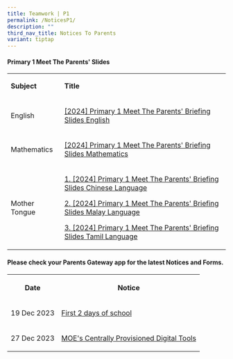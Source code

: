 ```yaml
---
title: Teamwork | P1
permalink: /NoticesP1/
description: ""
third_nav_title: Notices To Parents
variant: tiptap
---
```

<h4>Primary 1 Meet The Parents' Slides</h4>
<table>
<tbody>
<tr>
<td rowspan="1" colspan="1">
<p><strong>Subject</strong>
</p>
</td>
<td rowspan="1" colspan="1">
<p><strong>Title</strong>
</p>
</td>
</tr>
<tr>
<td rowspan="1" colspan="1">
<p>English</p>
</td>
<td rowspan="1" colspan="1">
<p><a href="https://youtu.be/EogY6icUGIY" rel="noopener noreferrer nofollow" target="_blank">[2024] Primary 1 Meet The Parents' Briefing Slides English</a>
</p>
</td>
</tr>
<tr>
<td rowspan="1" colspan="1">
<p>Mathematics</p>
</td>
<td rowspan="1" colspan="1">
<p><a href="https://youtu.be/3qL5knAmzLE" rel="noopener noreferrer nofollow" target="_blank">[2024] Primary 1 Meet The Parents' Briefing Slides Mathematics</a>
</p>
</td>
</tr>
<tr>
<td rowspan="1" colspan="1">
<p>Mother Tongue</p>
</td>
<td rowspan="1" colspan="1">
<p><a href="https://youtu.be/DWxn8Dpr60o" rel="noopener noreferrer nofollow" target="_blank">1. [2024] Primary 1 Meet The Parents' Briefing Slides Chinese Language</a>
</p>
<p><a href="https://youtu.be/wfAVrqH0lxk" rel="noopener noreferrer nofollow" target="_blank">2. [2024] Primary 1 Meet The Parents' Briefing Slides Malay Language</a>
</p>
<p><a href="https://youtu.be/ekD5jAve3tg" rel="noopener noreferrer nofollow" target="_blank">3. [2024] Primary 1 Meet The Parents' Briefing Slides Tamil Language</a>
</p>
</td>
</tr>
</tbody>
</table>
<h4>Please check your <strong>Parents Gateway</strong> app for the latest Notices and Forms.</h4>
<table>
<tbody>
<tr>
<th rowspan="1" colspan="1">
<p>Date</p>
</th>
<th rowspan="1" colspan="1">
<p>Notice</p>
</th>
</tr>
<tr>
<td rowspan="1" colspan="1">
<p>19 Dec 2023</p>
</td>
<td rowspan="1" colspan="1">
<p><a href="/files/Letter to parents/Term 1/002a_For_P1_first_2_days_of_school.pdf" rel="noopener noreferrer nofollow" target="_blank">First 2 days of school</a>
</p>
</td>
</tr>
<tr>
<td rowspan="1" colspan="1">
<p>27 Dec 2023</p>
</td>
<td rowspan="1" colspan="1">
<p><a href="/files/Letter to parents/Term 1/009_MOE_centrally_provisioned_digital_tools.pdf" rel="noopener noreferrer nofollow" target="_blank">MOE's Centrally Provisioned Digital Tools</a>
</p>
</td>
</tr>
</tbody>
</table>
<p></p>
<p></p>
<p></p>